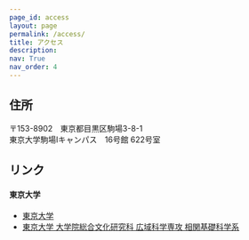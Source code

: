 ```yaml
---
page_id: access
layout: page
permalink: /access/
title: アクセス
description: 
nav: True
nav_order: 4
---
```


## 住所
〒153-8902　東京都目黒区駒場3-8-1  
東京大学駒場Iキャンパス　16号館 622号室  

## リンク
#### 東京大学
- [東京大学](https://www.u-tokyo.ac.jp/ja/index.html)
- [東京大学 大学院総合文化研究科 広域科学専攻 相関基礎科学系](https://dbs.c.u-tokyo.ac.jp/)